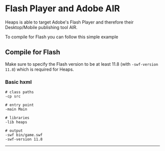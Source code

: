 # Flash Player and Adobe AIR

Heaps is able to target Adobe's Flash Player and therefore their Desktop/Mobile publishing tool AIR.

To compile for Flash you can follow this simple example

## Compile for Flash
Make sure to specify the Flash version to be at least 11.8 (with `-swf-version 11.8`) which is required for Heaps.

### Basic hxml

```hxml
# class paths
-cp src

# entry point
-main Main

# libraries
-lib heaps

# output
-swf bin/game.swf
-swf-version 11.8
```

---

